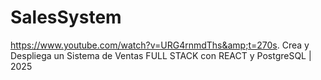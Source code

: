 # SalesSystem
https://www.youtube.com/watch?v=URG4rnmdThs&amp;t=270s.  Crea y Despliega un Sistema de Ventas FULL STACK con REACT y PostgreSQL | 2025
